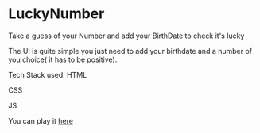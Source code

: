# LuckyNumber
Take a guess of your Number and add your BirthDate to check it's lucky

The UI is quite simple you just need to add your birthdate and a number of you choice( it has to be positive).

Tech Stack used:
HTML

CSS

JS

You can play it [here](https://birthdate-lucky-checker.netlify.app/)
